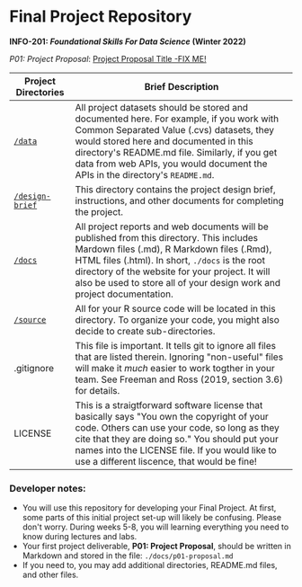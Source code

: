 # Final Project Repository
**INFO-201: _Foundational Skills For Data Science_ (Winter 2022)**

*P01: Project Proposal*: [Project Proposal Title -FIX ME!](./docs/p01-proposal.md) 

|Project Directories | Brief Description|
|---------------| -----------------|
|[`/data`](./data) | All project datasets should be stored and documented here. For example, if you work with Common Separated Value (.cvs) datasets, they would stored here and documented in this directory's README.md file. Similarly, if you get data from web APIs, you would document the APIs in the directory's `README.md`.
|[`/design-brief`](./design-brief)| This directory contains the project design brief, instructions, and other documents for completing the project. 
|[`/docs`](./docs) | All project reports and web documents will be published from this directory. This includes Mardown files (.md), R Markdown files (.Rmd),  HTML files (.html). In short, `./docs` is the root directory of the website for your project. It will also be used to store all of your design work and project documentation.
|[`/source`](./source) | All for your R source code will be located in this directory. To organize your code, you might also decide to create sub-directories.
| .gitignore | This  file is important. It tells git to ignore all files that are listed therein. Ignoring "non-useful" files will make it *much* easier to work togther in your team. See Freeman and Ross (2019, section 3.6) for details.  
| LICENSE | This is a straigtforward software license that basically says "You own the copyright of your code.  Others can use your code, so long as they cite that they are doing so." You should put your names into the LICENSE file. If you would like to use a different liscence, that would be fine! 

### Developer notes: 
* You will use this repository for developing your Final Project. At first, some parts of this 
initial project set-up will likely be confusing. Please don't worry. During weeks 5-8, you will 
learning everything you need to know during lectures and labs. 
* Your first project deliverable, **P01: Project Proposal**, should be written in Markdown and stored in the file: `./docs/p01-proposal.md`
* If you need to, you may add additional directories, README.md files, and other files.
